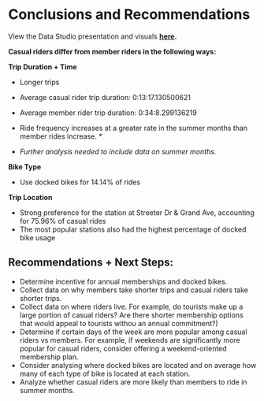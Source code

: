 # Conclusions and Recommendations
View the Data Studio presentation and visuals **[here](https://datastudio.google.com/s/iSTJ4fIguTw).**

**Casual riders differ from member riders in the following ways:**

**Trip Duration + Time**
* Longer trips
 * Average casual rider trip duration: 0:13:17.130500621
 * Average member rider trip duration: 0:34:8.299136219
 * Ride frequency increases at a greater rate in the summer months than member rides increase. *

* *Further analysis needed to include data on summer months.*

**Bike Type**
* Use docked bikes for 14.14% of rides

**Trip Location**
* Strong preference for the station at Streeter Dr & Grand Ave, accounting for 75.96% of casual rides
* The most popular stations also had the highest percentage of docked bike usage
   
   
## Recommendations + Next Steps:
* Determine incentive for annual memberships and docked bikes.
* Collect data on why members take shorter trips and casual riders take shorter trips.
* Collect data on where riders live.
        For example, do tourists make up a large portion of casual riders? 
        Are there shorter membership options that would appeal to tourists withou an annual commitment?)
* Determine if certain days of the week are more popular among casual riders vs members.
        For example, if weekends are significantly more popular for casual riders, consider offering a weekend-oriented membership plan.
* Consider analysing where docked bikes are located and on average how many of each type of bike is located at each station.
* Analyze whether casual riders are more likely than members to ride in summer months.
